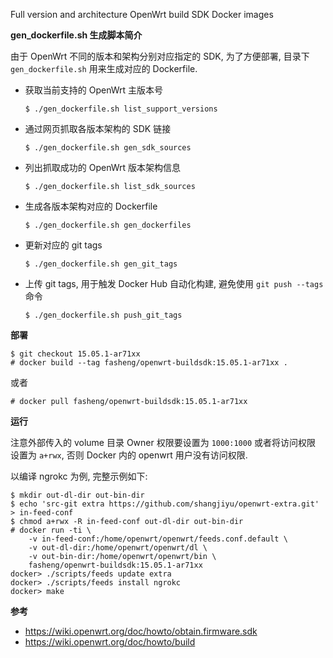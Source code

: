 Full version and architecture OpenWrt build SDK Docker images

**gen_dockerfile.sh 生成脚本简介**

由于 OpenWrt 不同的版本和架构分别对应指定的 SDK, 为了方便部署, 目录下
 `gen_dockerfile.sh` 用来生成对应的 Dockerfile.

- 获取当前支持的 OpenWrt 主版本号
  ```
  $ ./gen_dockerfile.sh list_support_versions
  ```

- 通过网页抓取各版本架构的 SDK 链接
  ```
  $ ./gen_dockerfile.sh gen_sdk_sources
  ```

- 列出抓取成功的 OpenWrt 版本架构信息
  ```
  $ ./gen_dockerfile.sh list_sdk_sources
  ```

- 生成各版本架构对应的 Dockerfile
  ```
  $ ./gen_dockerfile.sh gen_dockerfiles
  ```

- 更新对应的 git tags
  ```
  $ ./gen_dockerfile.sh gen_git_tags
  ```

- 上传 git tags, 用于触发 Docker Hub 自动化构建, 避免使用 `git push
  --tags` 命令
  ```
  $ ./gen_dockerfile.sh push_git_tags
  ```

**部署**

```
$ git checkout 15.05.1-ar71xx
# docker build --tag fasheng/openwrt-buildsdk:15.05.1-ar71xx .
```
或者
```
# docker pull fasheng/openwrt-buildsdk:15.05.1-ar71xx
```

**运行**

注意外部传入的 volume 目录 Owner 权限要设置为 `1000:1000` 或者将访问权限
设置为 `a+rwx`, 否则 Docker 内的 openwrt 用户没有访问权限.

以编译 ngrokc 为例, 完整示例如下:
```
$ mkdir out-dl-dir out-bin-dir
$ echo 'src-git extra https://github.com/shangjiyu/openwrt-extra.git' > in-feed-conf
$ chmod a+rwx -R in-feed-conf out-dl-dir out-bin-dir
# docker run -ti \
    -v in-feed-conf:/home/openwrt/openwrt/feeds.conf.default \
    -v out-dl-dir:/home/openwrt/openwrt/dl \
    -v out-bin-dir:/home/openwrt/openwrt/bin \
    fasheng/openwrt-buildsdk:15.05.1-ar71xx
docker> ./scripts/feeds update extra
docker> ./scripts/feeds install ngrokc
docker> make
```

**参考**
- https://wiki.openwrt.org/doc/howto/obtain.firmware.sdk
- https://wiki.openwrt.org/doc/howto/build
